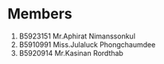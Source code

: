 Members
======
  1. B5923151 Mr.Aphirat Nimanssonkul 
  2. B5910991 Miss.Julaluck Phongchaumdee
  3. B5920914 Mr.Kasinan Rordthab
